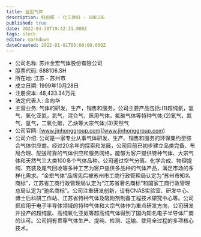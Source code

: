 ```yaml
---
title: 金宏气体
description: 科创板 - 化工原料 - 688106
published: true
date: 2022-04-30T19:42:31.000Z
tags: stock
editor: markdown
dateCreated: 2022-01-01T00:00:00.000Z
---
```


- 公司名称: 苏州金宏气体股份有限公司
- 股票代码: 688106.SH
- 所在地: 江苏 - 苏州市
- 成立日期: 1999年10月28日
- 注册资本: 48,433.34万元
- 法定代表人: 金向华
- 主营业务: 气体的研发，生产，销售和服务，公司主要产品包括:(1)超纯氨，氢气，氧化亚氮，氦气，混合气，医用气体，氟碳气体等特种气体;(2)氧气，氮气，氩气，二氧化碳，乙炔等大宗气体;(3)天然气
- 公司官网: [www.jinhonggroup.com](www.jinhonggroup.com)
- 公司介绍: 公司是一家专业从事气体研发、生产、销售和服务的环保集约型综合气体供应商。经过20余年的探索和发展，公司目前已初步建立品类完备、布局合理、配送可靠的气体供应和服务网络，能够为客户提供特种气体、大宗气体和天然气三大类100多个气体品种。公司通过空气分离、化学合成、物理提纯、充装及尾气回收等多种工艺为客户提供多品种的气体产品，满足市场的多样化需求。“金宏气体”品牌先后被苏州市工商行政管理局认定为“苏州市知名商标”，江苏省工商行政管理局认定为“江苏省著名商标”和国家工商行政管理总局认定为“驰名商标”。公司注重研发创新，设有CNAS实验室、研发中心、博士后科研工作站、江苏省特种气体及吸附剂制备工程技术研究中心等。公司把应用于电子半导体领域的特种气体和大宗气体作为重点研发方向，公司研发并投产的超纯氨、高纯氧化亚氮等超高纯气体得到了国内知名电子半导体厂商的认可。公司拥有贯穿气体生产、提纯、检测、运输、使用全过程的多项核心技术。


